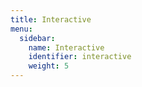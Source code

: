 ```yaml
---
title: Interactive
menu:
  sidebar:
    name: Interactive
    identifier: interactive
    weight: 5
---
```


